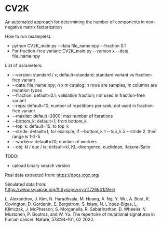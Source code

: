 # CV2K
An automated approach for determining the number of components in non-negative matrix factorization

How to run (examples):
- python CV2K_main.py --data file_name.npy --fraction 0.1
- For fraction-free variant: CV2K_main.py --version x --data file_name.npy

List of parameters:
- --version: standard / x; default=standard; standard variant vs fraction-free variant
- --data: file_name.npy; n x m catalog: n rows are samples, m columns are mutation types
- --fraction: default=0.1; validation fraction; not used in fraction-free variant
- --reps: default=10; number of repetitions per rank; not used in fraction-free variant
- --maxiter: default=2000; max number of iterations
- --bottom_k: default=1; from bottom_k
- --top_k: default=10; to top_k
- --stride: default=1; for example, if --bottom_k 1 --top_k 5 --stride 2, then range is 1-3-5
- --workers: default=20; number of workers
- --obj: kl / euc / is; default=kl, KL-divergence, euclidean, Itakura-Saito

TODO:
- upload binary search version

Real data extracted from:
https://docs.icgc.org/

Simulated data from:
https://www.synapse.org/#!Synapse:syn11726601/files/

L. Alexandrov, J. Kim, N. Haradhvala, M. Huang, A. Ng, Y. Wu, A. Boot,
K. Covington, D. Gordenin, E. Bergstrom, S. Islam, N. L´opez-Bigas,
L. Klimczak, J. McPherson, S. Morganella, R. Sabarinathan, D. Wheeler,
V. Mustonen, P. Boutros, and W. Yu. The repertoire of mutational signatures in human cancer. Nature, 578:94–101, 02 2020.
